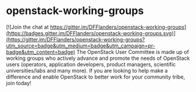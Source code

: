 # openstack-working-groups

[![Join the chat at https://gitter.im/DFFlanders/openstack-working-groups](https://badges.gitter.im/DFFlanders/openstack-working-groups.svg)](https://gitter.im/DFFlanders/openstack-working-groups?utm_source=badge&utm_medium=badge&utm_campaign=pr-badge&utm_content=badge)
The OpenStack User Committee is made up of working groups who actively advance and promote the needs of OpenStack users (operators, application developers, product managers, scientific universities/labs and many more).  If you are looking to help make a difference and enable OpenStack to better work for your community tribe, join today!
